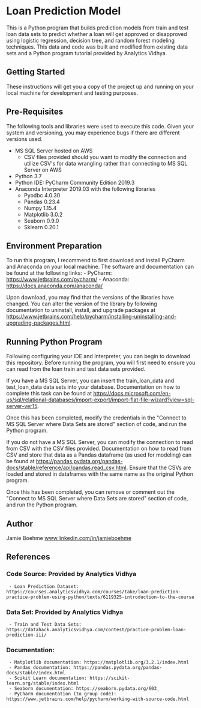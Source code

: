 # Loan Prediction Model

This is a Python program that builds prediction models from train and test loan data sets to predict whether a loan will get approved or disapproved using logistic regression, decision tree, and random forest modeling techniques. This data and code was built and modified from existing data sets and a Python program tutorial provided by Analytics Vidhya.  

## Getting Started

These instructions will get you a copy of the project up and running on your local machine for development and testing purposes.

## Pre-Requisites

The following tools and libraries were used to execute this code. Given your system and versioning, you may experience bugs if there are different versions used.

- MS SQL Server hosted on AWS
     - CSV files provided should you want to modify the connection and utilize CSV's for data wrangling rather than connecting to MS SQL Server on AWS
- Python 3.7
- Python IDE: PyCharm Community Edition 2019.3
- Anaconda Interpreter 2019.03 with the following libraries
     - Pyodbc 4.0.30
     - Pandas 0.23.4
     - Numpy 1.15.4
     - Matplotlib 3.0.2
     - Seaborn 0.9.0
     - Sklearn 0.20.1

## Environment Preparation

To run this program, I recommend to first download and install PyCharm and Anaconda on your local machine. The software and documentation can be found at the following links: 
     - PyCharm: https://www.jetbrains.com/pycharm/ 
     - Anaconda: https://docs.anaconda.com/anaconda/
     
Upon download, you may find that the versions of the libraries have changed. You can alter the version of the library by following documentation to uninstall, install, and upgrade packages at https://www.jetbrains.com/help/pycharm/installing-uninstalling-and-upgrading-packages.html.

## Running Python Program

Following configuring your IDE and Interpreter, you can begin to download this repository. Before running the program, you will first need to ensure you can read from the loan train and test data sets provided.

If you have a MS SQL Server, you can insert the train_loan_data and test_loan_data data sets into your database. Documentation on how to complete this task can be found at https://docs.microsoft.com/en-us/sql/relational-databases/import-export/import-flat-file-wizard?view=sql-server-ver15.

Once this has been completed, modify the credentials in the "Connect to MS SQL Server where Data Sets are stored" section of code, and run the Python program. 

If you do not have a MS SQL Server, you can modify the connection to read from CSV with the CSV files provided. Documentation on how to read from CSV and store that data as a Pandas dataframe (as used for modeling) can be found at https://pandas.pydata.org/pandas-docs/stable/reference/api/pandas.read_csv.html. Ensure that the CSVs are loaded and stored in dataframes with the same name as the original Python program.

Once this has been completed, you can remove or comment out the "Connect to MS SQL Server where Data Sets are stored" section of code, and run the Python program.

## Author

Jamie Boehme
www.linkedin.com/in/jamieboehme

## References

### Code Source: Provided by Analytics Vidhya
     - Loan Prediction Dataset: https://courses.analyticsvidhya.com/courses/take/loan-prediction-practice-problem-using-python/texts/6119325-introduction-to-the-course
     
### Data Set: Provided by Analytics Vidhya
     - Train and Test Data Sets: https://datahack.analyticsvidhya.com/contest/practice-problem-loan-prediction-iii/
     
### Documentation:
     - Matplotlib documentation: https://matplotlib.org/3.2.1/index.html
     - Pandas documentation: https://pandas.pydata.org/pandas-docs/stable/index.html
     - Scikit Learn documentation: https://scikit-learn.org/stable/index.html
     - Seaborn documentation: https://seaborn.pydata.org/603_ 
     - PyCharm documentation (to group code): https://www.jetbrains.com/help/pycharm/working-with-source-code.html


